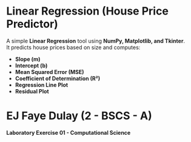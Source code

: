 # Linear Regression (House Price Predictor)

A simple **Linear Regression** tool using **NumPy, Matplotlib, and Tkinter**.  
It predicts house prices based on size and computes:

-  **Slope (m)**
-  **Intercept (b)**
-  **Mean Squared Error (MSE)**
-  **Coefficient of Determination (R²)**
-  **Regression Line Plot**
-  **Residual Plot**

# EJ Faye Dulay (2 - BSCS - A)
**Laboratory Exercise 01 - Computational Science**
